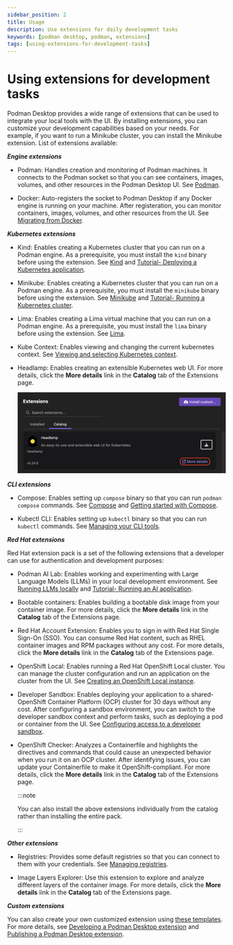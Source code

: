 ```yaml
---
sidebar_position: 2
title: Usage 
description: Use extensions for daily development tasks
keywords: [podman desktop, podman, extensions]
tags: [using-extensions-for-development-tasks]
---
```


# Using extensions for development tasks

Podman Desktop provides a wide range of extensions that can be used to integrate your local tools with the UI. By installing extensions, you can customize your development capabilities based on your needs. For example, if you want to run a Minikube cluster, you can install the Minikube extension. List of extensions available:

**_Engine extensions_**

- Podman: Handles creation and monitoring of Podman machines. It connects to the Podman socket so that you can see containers, images, volumes, and other resources in the Podman Desktop UI. See [Podman](/docs/podman).

- Docker: Auto-registers the socket to Podman Desktop if any Docker engine is running on your machine. After registeration, you can monitor containers, images, volumes, and other resources from the UI. See [Migrating from Docker](/docs/migrating-from-docker).

**_Kubernetes extensions_**

- Kind: Enables creating a Kubernetes cluster that you can run on a Podman engine. As a prerequisite, you must install the `kind` binary before using the extension. See [Kind](/docs/kind) and [Tutorial- Deploying a Kubernetes application](/tutorial/deploying-a-kubernetes-application).

- Minikube: Enables creating a Kubernetes cluster that you can run on a Podman engine. As a prerequisite, you must install the `minikube` binary before using the extension. See [Minikube](/docs/minikube) and [Tutorial- Running a Kubernetes cluster](/tutorial/running-a-kubernetes-cluster).

- Lima: Enables creating a Lima virtual machine that you can run on a Podman engine. As a prerequisite, you must install the `lima` binary before using the extension. See [Lima](/docs/lima).

- Kube Context: Enables viewing and changing the current kubernetes context. See [Viewing and selecting Kubernetes context](/docs/kubernetes/viewing-and-selecting-current-kubernetes-context).

- Headlamp: Enables creating an extensible Kubernetes web UI. For more details, click the **More details** link in the **Catalog** tab of the Extensions page.

    ![more details link](../img/more-details-link.png)

**_CLI extensions_**

- Compose: Enables setting up `compose` binary so that you can run `podman compose` commands. See [Compose](/docs/compose) and [Getting started with Compose](/blog/getting-started-with-compose).

- Kubectl CLI: Enables setting up `kubectl` binary so that you can run `kubectl` commands. See [Managing your CLI tools](/tutorial/managing-your-application-resources#managing-other-resources).


**_Red Hat extensions_**

Red Hat extension pack is a set of the following extensions that a developer can use for authentication and development purposes:
- Podman AI Lab: Enables working and experimenting with Large Language Models (LLMs) in your local development environment. See [Running LLMs locally](/docs/ai-lab) and [Tutorial- Running an AI application](/tutorial/running-an-ai-application).  

- Bootable containers: Enables building a bootable disk image from your container image. For more details, click the **More details** link in the **Catalog** tab of the Extensions page.

- Red Hat Account Extension: Enables you to sign in with Red Hat Single Sign-On (SSO). You can consume Red Hat content, such as RHEL container images and RPM packages without any cost. For more details, click the **More details** link in the **Catalog** tab of the Extensions page.

- OpenShift Local: Enables running a Red Hat OpenShift Local cluster. You can manage the cluster configuration and run an application on the cluster from the UI. See [Creating an OpenShift Local instance](/docs/openshift/openshift-local). 

- Developer Sandbox: Enables deploying your application to a shared-OpenShift Container Platform (OCP) cluster for 30 days without any cost. After configuring a sandbox environment, you can switch to the developer sandbox context and perform tasks, such as deploying a pod or container from the UI. See [Configuring access to a developer sandbox](/docs/openshift/developer-sandbox).

- OpenShift Checker: Analyzes a Containerfile and highlights the directives and commands that could cause an unexpected behavior when you run it on an OCP cluster. After identifying issues, you can update your Containerfile to make it OpenShift-compliant. For more details, click the **More details** link in the **Catalog** tab of the Extensions page.

    :::note

    You can also install the above extensions individually from the catalog rather than installing the entire pack.

    :::

**_Other extensions_**

- Registries: Provides some default registries so that you can connect to them with your credentials. See [Managing registries](/docs/containers/registries). 

- Image Layers Explorer: Use this extension to explore and analyze different layers of the container image. For more details, click the **More details** link in the **Catalog** tab of the Extensions page.

**_Custom extensions_**

You can also create your own customized extension using [these templates](/docs/extensions/templates). For more details, see [Developing a Podman Desktop extension](/docs/extensions/developing) and [Publishing a Podman Desktop extension](/docs/extensions/publish).